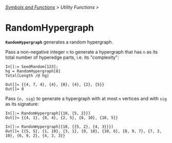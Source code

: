 ###### [Symbols and Functions](/README.md#symbols-and-functions) > Utility Functions >

# RandomHypergraph

**`RandomHypergraph`** generates a random hypergraph.

Pass a non-negative integer `n` to generate a hypergraph that has `n` as its total number of hyperedge parts, i.e. its "complexity":

```wl
In[]:= SeedRandom[123];
hg = RandomHypergraph[8]
Total[Length /@ hg]

Out[]= {{4, 7, 4}, {4}, {8}, {4}, {2}, {5}}
Out[]= 8
```

Pass `{n, sig}` to generate a hypergraph with at most `n` vertices and with `sig` as its signature:
```wl
In[]:= RandomHypergraph[{10, {5, 2}}]
Out[]= {{4, 1}, {8, 4}, {2, 5}, {6, 10}, {10, 5}}
```

```wl
In[]:= RandomHypergraph[{10, {{5, 2}, {4, 3}}}]
Out[]= {{5, 5}, {1, 10}, {3, 1}, {8, 10}, {10, 6}, {8, 9, 7}, {7, 3, 10}, {6, 9, 2}, {4, 3, 3}}
```
